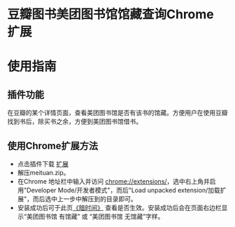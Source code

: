# 豆瓣图书美团图书馆馆藏查询Chrome 扩展
# 使用指南 #

## 插件功能 ##

在豆瓣的某个详情页面，查看美团图书馆是否有该书的馆藏。方便用户在使用豆瓣找到书后，除买书之余，方便到美团图书馆借书。

## 使用Chrome扩展方法 ##
  * 点击插件下载  [扩展](https://github.com/jinntrance/douban-mashuper/archive/meituan.zip)
  * 解压meituan.zip。
  * 在Chrome 地址栏中输入并访问 [chrome://extensions/](chrome://extensions/)，选中右上角并启用"Developer Mode/开发者模式"，而后"Load unpacked extension/加载扩展"，而后选中上一步中解压到的目录即可。
  * 安装成功后可于此页[《暗时间》](http://book.douban.com/subject/6709809/) 查看是否生效。安装成功后会在页面右边栏显示“美团图书馆 有馆藏” 或 “美团图书馆 无馆藏”字样。



